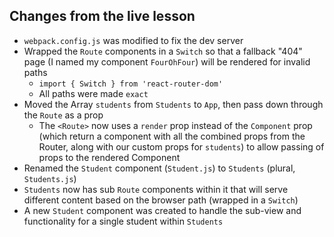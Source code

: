 ## Changes from the live lesson

- `webpack.config.js` was modified to fix the dev server
- Wrapped the `Route` components in a `Switch` so that a fallback "404" page (I named my component `FourOhFour`) will be rendered for invalid paths
   - `import { Switch } from 'react-router-dom'`
   - All paths were made `exact`
- Moved the Array `students` from `Students` to `App`, then pass down through the `Route` as a prop
   - The `<Route>` now uses a `render` prop instead of the `Component` prop (which return a component with all the combined props from the Router, along with our custom props for `students`) to allow passing of props to the rendered Component
- Renamed the `Student` component (`Student.js`) to `Students` (plural, `Students.js`)
- `Students` now has sub `Route` components within it that will serve different content based on the browser path (wrapped in a `Switch`)
- A new `Student` component was created to handle the sub-view and functionality for a single student within `Students`